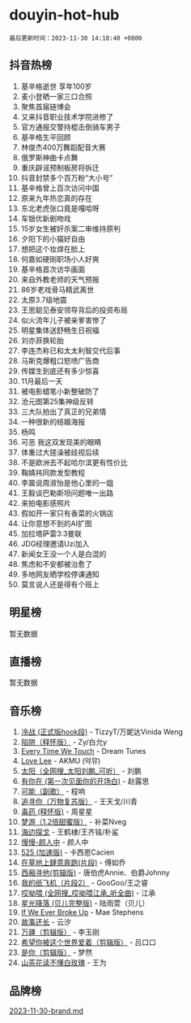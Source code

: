 # douyin-hot-hub

`最后更新时间：2023-11-30 14:18:40 +0800`

## 抖音热榜

1. 基辛格逝世 享年100岁
1. 麦小登晒一家三口合照
1. 聚焦首届链博会
1. 又来抖音职业技术学院进修了
1. 官方通报交警持棍击倒骑车男子
1. 基辛格生平回顾
1. 林俊杰400万舞蹈配音大赛
1. 俄罗斯神曲卡点舞
1. 重庆辟谣预制板房将拆迁
1. 抖音封禁多个百万粉“大小号”
1. 基辛格曾上百次访问中国
1. 原来九年热恋真的存在
1. 东北老虎张口竟是嘎哈呀
1. 车银优新剧吻戏
1. 15岁女生被奸杀案二审维持原判
1. 夕阳下的小猫好自由
1. 想把这个妆焊在脸上
1. 何嘉如硬刚职场小人好爽
1. 基辛格首次访华画面
1. 来自外教老师的天气预报
1. 86岁老戏骨马精武离世
1. 太原3.7级地震
1. 王思聪见泰安领导背后的投资布局
1. 似火流年儿子被亲爹害惨了
1. 明星集体送舒畅生日祝福
1. 刘亦菲换轮胎
1. 李连杰称已和太太利智交代后事
1. 马斯克爆粗口怒喷广告商
1. 传媒生到底还有多少惊喜
1. 11月最后一天
1. 被电影蜡笔小新整破防了
1. 沧元图第25集神级反转
1. 三大队拍出了真正的兄弟情
1. 一种很新的结婚海报
1. 杨鸣
1. 可恶 我这双发现美的眼睛
1. 体重过大搓澡被歧视后续
1. 不是欧洲去不起哈尔滨更有性价比
1. 鞠婧祎同款发型教程
1. 李晨说周淑怡是他心里的一姐
1. 王毅谈巴勒斯坦问题唯一出路
1. 来拍电影感照片
1. 假如开一家只有香菜的火锅店
1. 让你意想不到的AI扩图
1. 加拉塔萨雷3:3曼联
1. JDG经理邀请Uzi加入
1. 新闻女王没一个人是白混的
1. 焦虑和不安都被治愈了
1. 多地网友晒学校停课通知
1. 莫言说人还是得有个班上

## 明星榜

暂无数据

## 直播榜

暂无数据

## 音乐榜

1. [冷战 (正式版hook段)](https://sf3-cdn-tos.douyinstatic.com/obj/tos-cn-ve-2774/oMuEoiBasWApEMVDgNiI8VAByNmwo5J0pyf8Yx) - TizzyT/万妮达Vinida Weng
1. [陷阱（释怀版）](https://sf3-cdn-tos.douyinstatic.com/obj/tos-cn-ve-2774/oE8C21LeZrzKLDFfQYgMzx4GAIHageG5IzayY7) - Zy/白允y
1. [Every Time We Touch](https://sf3-cdn-tos.douyinstatic.com/obj/tos-cn-ve-2774/ogN6lUKQeBBfEVhIOMikG1CcJjugxk1tztZyhP) - Dream Tunes
1. [Love Lee](https://sf6-cdn-tos.douyinstatic.com/obj/tos-cn-ve-2774/o05GbkJGbCBTdDnMtB0fwOYgkeZp23vrWQDQBS) - AKMU (악뮤)
1. [太阳（全网搜_太阳刘鹏_可听）](https://sf6-cdn-tos.douyinstatic.com/obj/tos-cn-ve-2774/ogWbyIQnlBFImVbeDocRdCIYtBHlbJXgfZMvgz) - 刘鹏
1. [有你在 (第一次见面你的开场白)](https://sf6-cdn-tos.douyinstatic.com/obj/tos-cn-ve-2774/oAthrQ3ClJBfI57uBoFEgNDYtNCZ0TSYQQfxQ0) - 赵露思
1. [可能（副歌）](https://sf6-cdn-tos.douyinstatic.com/obj/tos-cn-ve-2774/cde1731888894259b333569393c2fb51) - 程响
1. [追寻你（万物复苏版）](https://sf6-cdn-tos.douyinstatic.com/obj/tos-cn-ve-2774/oYeAZJsbjIDit9APmBg8u6uDUQnHmoCf3gbo74) - 王天戈/川青
1. [毒药 (释怀版)](https://sf6-cdn-tos.douyinstatic.com/obj/tos-cn-ve-2774/oYILMEAzspdZBIzy4frJNB8ZHPHWAhiwowd4Ad) - 周星星
1. [梦游（1.2倍甜蜜版）](https://sf6-cdn-tos.douyinstatic.com/obj/tos-cn-ve-2774/o4gyAUm8hwufoEABmwVIiQtHsFuGzAEEWtNMzo) - 补菜Nveg
1. [海边探戈](https://sf6-cdn-tos.douyinstatic.com/obj/tos-cn-ve-2774/os9gE0VQCGqt6VQkZDyBBYvfSDY0QFe3vVmubn) - 王鹤棣/王齐铭/朴鲨
1. [慢慢-颜人中](https://sf3-cdn-tos.douyinstatic.com/obj/tos-cn-ve-2774/ocjHNfBXdBxQNC8ZGAeoLMFTUgtBg8bkExunDC) - 颜人中
1. [525 (加速版)](https://sf6-cdn-tos.douyinstatic.com/obj/tos-cn-ve-2774/oIfKCtqfDyP8Vc9FpAPgWMyezT6LnDT1abRwGg) - 卡西恩Cacien
1. [在草地上肆意奔跑(片段)](https://sf6-cdn-tos.douyinstatic.com/obj/tos-cn-ve-2774/8831d494742f45dabdfa8adb8b817259) - 傅如乔
1. [西厢寻他(剪辑版)](https://sf3-cdn-tos.douyinstatic.com/obj/tos-cn-ve-2774/oUsAVfAQKlRNxEv5qxvIB8o5qmIWUcXbzJKJhw) - 唐伯虎Annie、伯爵Johnny
1. [我的纸飞机（片段2）](https://sf6-cdn-tos.douyinstatic.com/obj/tos-cn-ve-2774/oM2ZrKcg2CD5AeRB2gkeXOFB1IxAGJdZPazYHf) - GooGoo/王之睿
1. [哎呦喂 (全网搜_哎呦喂江承_听全曲)](https://sf3-cdn-tos.douyinstatic.com/obj/tos-cn-ve-2774/o0uEo63ECfIFdmwKF5HMzF1FCfItHEagDDeCAL) - 江承
1. [星光降落 (贝儿完整版)](https://sf6-cdn-tos.douyinstatic.com/obj/tos-cn-ve-2774/okwB9hAwyAtsFFkFBzAX1hOOfQuIoMNs0W2Mwr) - 陆雨萱（贝儿）
1. [If We Ever Broke Up](https://sf3-cdn-tos.douyinstatic.com/obj/tos-cn-ve-2774/o8onj5HDk0ImtBmO0URBfeyCDXQJMYkQ1gb8Zy) - Mae Stephens
1. [故事还长](https://sf6-cdn-tos.douyinstatic.com/obj/tos-cn-ve-2774/30a26758c8594f0ab81ac675c33ee2c5) - 云汐
1. [万疆（剪辑版）](https://sf6-cdn-tos.douyinstatic.com/obj/tos-cn-ve-2774/ooG7oVgFlDTelKCjCsTTobQvbdtj1BBQXnfZd8) - 李玉刚
1. [希望你被这个世界爱着（剪辑版）](https://sf3-cdn-tos.douyinstatic.com/obj/tos-cn-ve-2774/oo4H3BfEygN7l7bQaMBOZHCQ1eI4FqtED5skQ2) - 吕口口
1. [是你（剪辑版）](https://sf3-cdn-tos.douyinstatic.com/obj/tos-cn-ve-2774/46019dae783c4c969944217fe1cfafc4) - 梦然
1. [山茶花读不懂白玫瑰](https://sf6-cdn-tos.douyinstatic.com/obj/tos-cn-ve-2774/osfn8B7DktrRHEPJgPCfDbw7QDQEkwC16BxZg9) - 王为

## 品牌榜

[2023-11-30-brand.md](2023-11-30-brand.md)
